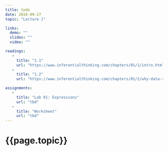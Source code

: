 ```yaml
---
title: todo
date: 2018-09-27
topic: "Lecture 1"

links:
  demo: ""
  slides: ""
  video: ""

readings: 
   - 
     title: "1.1"
     url: "https://www.inferentialthinking.com/chapters/01/1/intro.html"
   - 
     title: "1.2"
     url: "https://www.inferentialthinking.com/chapters/01/2/why-data-science.html"   

assignments:
   - 
     title: "Lab 01: Expressions"
     url: "tbd"
   -
     title: "Worksheet"
     url: "tbd"
---
```


# {{page.topic}}
